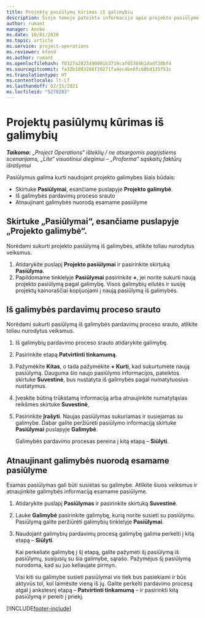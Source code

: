 ```yaml
---
title: Projektų pasiūlymų kūrimas iš galimybių
description: Šioje temoje pateikta informacija apie projekto pasiūlymo kūrimą iš galimybės.
author: rumant
manager: Annbe
ms.date: 10/01/2020
ms.topic: article
ms.service: project-operations
ms.reviewer: kfend
ms.author: rumant
ms.openlocfilehash: f0327a2823490081b3718caf6530461dadf20bf4
ms.sourcegitcommit: fa32b1893286f20271fa4ec4be8fc68bd135f53c
ms.translationtype: HT
ms.contentlocale: lt-LT
ms.lasthandoff: 02/15/2021
ms.locfileid: "5278203"
---
```

# <a name="create-project-quotes-from-opportunities"></a>Projektų pasiūlymų kūrimas iš galimybių

_**Taikoma:** „Project Operations“ išteklių / ne atsargomis pagrįstiems scenarijams, „Lite“ visuotiniui diegimui – „Proforma“ sąskaitų faktūrų išrašymui_

Pasiūlymus galima kurti naudojant projekto galimybes šiais būdais:

- Skirtuke **Pasiūlymai**, esančiame puslapyje **Projekto galimybė**.
- Iš galimybės pardavimų proceso srauto
- Atnaujinant galimybės nuorodą esamame pasiūlyme

## <a name="from-the-quotes-tab-of-the-project-opportunity-page"></a>Skirtuke „Pasiūlymai“, esančiame puslapyje „Projekto galimybė“.

Norėdami sukurti projekto pasiūlymą iš galimybės, atlikite toliau nurodytus veiksmus.

1. Atidarykite puslapį **Projekto pasiūlymai** ir pasirinkite skirtuką **Pasiūlyma**. 
2. Papildomame tinklelyje **Pasiūlymai** pasirinkite **+**, jei norite sukurti naują projekto pasiūlymą pagal galimybę. Visos galimybių eilutės ir susiję projektų kainoraščiai kopijuojami į naują pasiūlymą iš galimybės.

## <a name="from-the-opportunity-sales-process-flow"></a>Iš galimybės pardavimų proceso srauto

Norėdami sukurti pasiūlymą iš galimybės pardavimų proceso srauto, atlikite toliau nurodytus veiksmus.

1. Iš galimybių pardavimo proceso srauto atidarykite galimybę.
2. Pasirinkite etapą **Patvirtinti tinkamumą**. 
3. Pažymėkite **Kitas**, o tada pažymėkite **+ Kurti**, kad sukurtumėte naują pasiūlymą. Dauguma šio naujo pasiūlymo informacijos, pateiktos skirtuke **Suvestinė**, bus nustatyta iš galimybės pagal numatytuosius nustatymus. 
4. Įveskite būtiną trūkstamą informaciją arba atnaujinkite numatytąsias reikšmes skirtuke **Suvestinė**,
5. Pasirinkite **Įrašyti**. Naujas pasiūlymas sukuriamas ir susiejamas su galimybe. Dabar galite peržiūrėti pasiūlymo informaciją skirtuke **Pasiūlymai** puslapyje **Galimybė**. 

   Galimybės pardavimo procesas pereina į kitą etapą – **Siūlyti**.


## <a name="by-updating-the-opportunity-reference-on-an-existing-quote"></a>Atnaujinant galimybės nuorodą esamame pasiūlyme

Esamas pasiūlymas gali būti susietas su galimybe. Atlikite šiuos veiksmus ir atnaujinkite galimybės informaciją esamame pasiūlyme.

1. Atidarykite puslapį **Pasiūlymas** ir pasirinkite skirtuką **Suvestinė**.
2. Lauke **Galimybė** pasirinkite galimybę, kurią norite susieti su pasiūlymu. Pasiūlymą galite peržiūrėti galimybių tinklelyje **Pasiūlymai**. 
3. Naudojant galimybių pardavimų procesą galimybę galima perkelti į kitą etapą – **Siūlyti**. 

   Kai perkeliate galimybę į šį etapą, galite pažymėti šį pasiūlymą iš pasiūlymų, susijusių su šia galimybe, sąrašo. Pažymėjus šį pasiūlymą nurodoma, kad su juo keliaujate pirmyn.

   Visi kiti su galimybe susieti pasiūlymai vis tiek bus pasiekiami ir būs aktyvūs tol, kol laimėsite vieną iš jų. Galite perkelti pardavimo procesą atgal į ankstesnį etapą – **Patvirtinti tinkamumą** – ir pasirinkti kitą pasiūlymą ir pereiti į priekį.


[!INCLUDE[footer-include](../includes/footer-banner.md)]